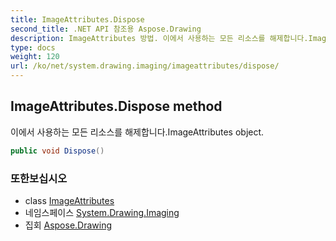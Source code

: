 ```yaml
---
title: ImageAttributes.Dispose
second_title: .NET API 참조용 Aspose.Drawing
description: ImageAttributes 방법. 이에서 사용하는 모든 리소스를 해제합니다.ImageAttributes object.
type: docs
weight: 120
url: /ko/net/system.drawing.imaging/imageattributes/dispose/
---
```

## ImageAttributes.Dispose method

이에서 사용하는 모든 리소스를 해제합니다.ImageAttributes object.

```csharp
public void Dispose()
```

### 또한보십시오

* class [ImageAttributes](../)
* 네임스페이스 [System.Drawing.Imaging](../../imageattributes/)
* 집회 [Aspose.Drawing](../../../)


